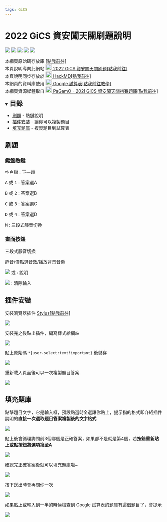 ```yaml
---
tags: GiCS
---
```


# 2022 GiCS 資安闖天關刷題說明

![](https://img.shields.io/github/commit-activity/w/NCHUIT/2022GiCS?color=important) ![](https://img.shields.io/github/last-commit/NCHUIT/2022GiCS?color=success) ![](https://img.shields.io/github/languages/top/NCHUIT/2022GiCS) ![](https://img.shields.io/github/license/NCHUIT/2022GiCS?color=critical) [![](https://hackmd.io/@NCHUIT/2022GiCS/badge)](https://md.nchuit.cc/2022GiCS/edit)

本網頁原始碼存放庫 [<i class="fa fa-fw fa-github"></i>[點我前往]](https://github.com/NCHUIT/2022GiCS)  
本頁說明導向此網站 [<img src="https://i.imgur.com/6LcYa68.png" height="20"> 2022 GiCS 資安闖天關刷題[點我前往]](https://nchuit.cc/2022GiCS)  
本頁說明同步存放於 [<img src="https://hackmd.io/favicon.png" height="20"> HackMD[點我前往]](https://md.nchuit.cc/2022GiCS/edit?view)  
本網頁的資料庫使用 [<img src="https://i.imgur.com/n4hNxBA.png" height="20"> Google 試算表[點我前往教學]](https://developers.google.com/sheets/api/quickstart/js)  
本網頁資源媒體取自 <a target="_blank" href="https://www.pagamo.org/map?course_code=gics"><img src="https://i.imgur.com/3UoAhdC.png" height="20"> PaGamO - 2021 GiCS 資安闖天關初賽題庫[點我前往]</a>

<details open><summary><h2 style="display:inline;border-bottom:0">目錄</h2></summary>

+ [<i class="fa fa-fw fa-gamepad"></i>刷題](#刷題) - 熱鍵說明
+ [<i class="fa fa-fw fa-plus-square"></i>插件安裝](#插件安裝) - 讓你可以複製題目
+ [<i class="fa fa-fw fa-paste"></i>填充題庫](#填充題庫) - 複製題目到試算表

</details>

## <i class="fa fa-fw fa-gamepad"></i>刷題

### 鍵盤熱鍵

<kbd>空白鍵</kbd> : 下一題

<kbd>A</kbd> 或 <kbd>1</kbd> : 答案選A

<kbd>B</kbd> 或 <kbd>2</kbd> : 答案選B

<kbd>C</kbd> 或 <kbd>3</kbd> : 答案選C

<kbd>D</kbd> 或 <kbd>4</kbd> : 答案選D

<kbd>M</kbd> : 三段式靜音切換

### 畫面按鈕

<i class="fa fa-fw fa-volume-off"></i>三段式靜音切換

<i class="fa fa-fw fa-volume-off"></i>靜音/<i class="fa fa-fw fa-volume-down"></i>僅點選音效/<i class="fa fa-fw fa-volume-up"></i>播放背景音樂

![](https://i.imgur.com/m5tRrfu.png) 或 <i class="fa fa-fw fa-question-circle"></i> : 說明

![](https://i.imgur.com/0FnNzZS.png) : 清除輸入

## <i class="fa fa-fw fa-plus-square"></i>插件安裝

安裝瀏覽器插件 [Stylus[點我前往]](https://chrome.google.com/webstore/detail/stylus/clngdbkpkpeebahjckkjfobafhncgmne)

![](https://i.imgur.com/3VIEB6n.png)

安裝完之後點出插件，編寫樣式給網站

![](https://i.imgur.com/IYrOZwl.png)

貼上原始碼 `*{user-select:text!important}` 後儲存

![](https://i.imgur.com/f5TxOgM.png)

重新載入頁面後可以一次複製題目答案

![](https://i.imgur.com/JtUJSCd.png)

## <i class="fa fa-fw fa-paste"></i>填充題庫

點擊題目文字，它是輸入框，預設點選時全選讓你貼上，提示指的格式即介紹插件說明的**直接一次選取題目答案複製後的文字格式**

![](https://i.imgur.com/TLoj01R.png)

貼上後會循環詢問前3個哪個是正確答案，如果都不是就是第4個，若**按錯重新貼上或點按鈕將選項換至A**

![](https://i.imgur.com/ZWGo3dc.png)

確認完正確答案後就可以填充題庫啦~

![](https://i.imgur.com/OGc6jzj.png)

按下送出時會再問你一次

![](https://i.imgur.com/NyIZf6A.png)

如果貼上或輸入到一半的時候檢查到 Google 試算表的題庫有這個題目了，會提示

![](https://i.imgur.com/RbuJ8hB.png)